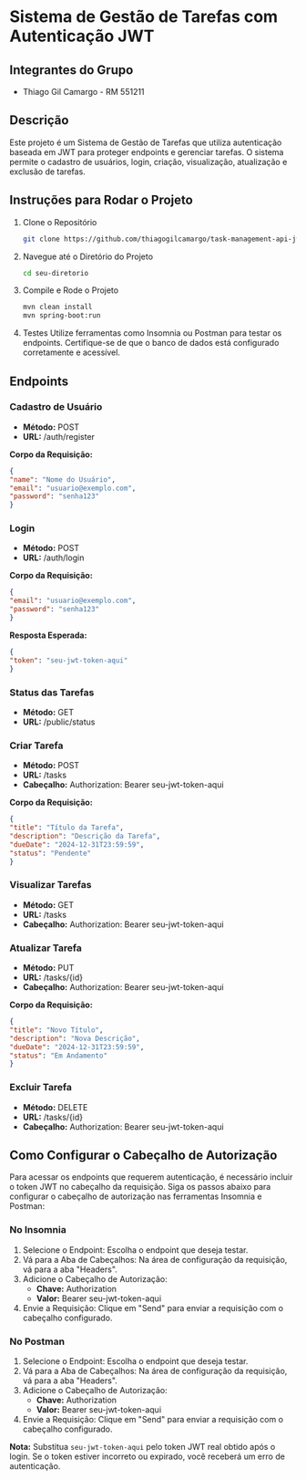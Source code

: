 # Sistema de Gestão de Tarefas com Autenticação JWT

## Integrantes do Grupo
- Thiago Gil Camargo - RM 551211

## Descrição
Este projeto é um Sistema de Gestão de Tarefas que utiliza autenticação baseada em JWT para proteger endpoints e gerenciar tarefas. O sistema permite o cadastro de usuários, login, criação, visualização, atualização e exclusão de tarefas.

## Instruções para Rodar o Projeto

1. Clone o Repositório

    ```bash
    git clone https://github.com/thiagogilcamargo/task-management-api-jwt.git
    ```

2. Navegue até o Diretório do Projeto

    ```bash
    cd seu-diretorio
    ```

3. Compile e Rode o Projeto

    ```bash
    mvn clean install
    mvn spring-boot:run
    ```

4. Testes
   Utilize ferramentas como Insomnia ou Postman para testar os endpoints. Certifique-se de que o banco de dados está configurado corretamente e acessível.

## Endpoints

### Cadastro de Usuário
- **Método:** POST
- **URL:** /auth/register

**Corpo da Requisição:**
```json
{
"name": "Nome do Usuário",
"email": "usuario@exemplo.com",
"password": "senha123"
}
```

### Login
- **Método:** POST
- **URL:** /auth/login

**Corpo da Requisição:**
```json
{
"email": "usuario@exemplo.com",
"password": "senha123"
}
```

**Resposta Esperada:**
```json
{
"token": "seu-jwt-token-aqui"
}
```

### Status das Tarefas
- **Método:** GET
- **URL:** /public/status

### Criar Tarefa
- **Método:** POST
- **URL:** /tasks
- **Cabeçalho:** Authorization: Bearer seu-jwt-token-aqui

**Corpo da Requisição:**
```json
{
"title": "Título da Tarefa",
"description": "Descrição da Tarefa",
"dueDate": "2024-12-31T23:59:59",
"status": "Pendente"
}
```

### Visualizar Tarefas
- **Método:** GET
- **URL:** /tasks
- **Cabeçalho:** Authorization: Bearer seu-jwt-token-aqui

### Atualizar Tarefa
- **Método:** PUT
- **URL:** /tasks/{id}
- **Cabeçalho:** Authorization: Bearer seu-jwt-token-aqui

**Corpo da Requisição:**
```json
{
"title": "Novo Título",
"description": "Nova Descrição",
"dueDate": "2024-12-31T23:59:59",
"status": "Em Andamento"
}
```

### Excluir Tarefa
- **Método:** DELETE
- **URL:** /tasks/{id}
- **Cabeçalho:** Authorization: Bearer seu-jwt-token-aqui

## Como Configurar o Cabeçalho de Autorização

Para acessar os endpoints que requerem autenticação, é necessário incluir o token JWT no cabeçalho da requisição. Siga os passos abaixo para configurar o cabeçalho de autorização nas ferramentas Insomnia e Postman:

### No Insomnia
1. Selecione o Endpoint: Escolha o endpoint que deseja testar.
2. Vá para a Aba de Cabeçalhos: Na área de configuração da requisição, vá para a aba "Headers".
3. Adicione o Cabeçalho de Autorização:
    - **Chave:** Authorization
    - **Valor:** Bearer seu-jwt-token-aqui
4. Envie a Requisição: Clique em "Send" para enviar a requisição com o cabeçalho configurado.

### No Postman
1. Selecione o Endpoint: Escolha o endpoint que deseja testar.
2. Vá para a Aba de Cabeçalhos: Na área de configuração da requisição, vá para a aba "Headers".
3. Adicione o Cabeçalho de Autorização:
    - **Chave:** Authorization
    - **Valor:** Bearer seu-jwt-token-aqui
4. Envie a Requisição: Clique em "Send" para enviar a requisição com o cabeçalho configurado.

**Nota:** Substitua `seu-jwt-token-aqui` pelo token JWT real obtido após o login. Se o token estiver incorreto ou expirado, você receberá um erro de autenticação.

